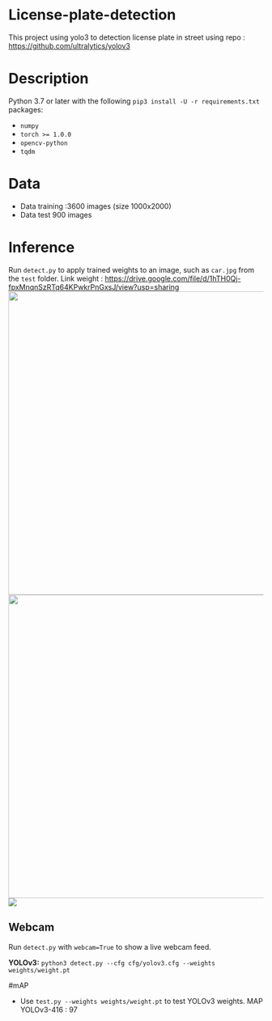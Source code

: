 # License-plate-detection
This project using yolo3  to detection license plate in street using repo : https://github.com/ultralytics/yolov3
# Description 
Python 3.7 or later with the following `pip3 install -U -r requirements.txt` packages:

- `numpy`
- `torch >= 1.0.0`
- `opencv-python`
- `tqdm`
# Data
- Data training :3600 images (size 1000x2000) 
- Data test 900 images
# Inference

Run `detect.py` to apply trained weights to an image, such as `car.jpg` from the `test` folder.
Link weight  : https://drive.google.com/file/d/1hTH0Qj-fpxMnqnSzRTq64KPwkrPnGxsJ/view?usp=sharing
<img src="https://github.com/ThorPham/License-plate-detection/blob/master/output/image_15.png" width="600">
<img src="https://github.com/ThorPham/License-plate-detection/blob/master/output/image_843.png" width="600">
<img src="https://github.com/ThorPham/License-plate-detection/blob/master/output/image_823.png">

## Webcam

Run `detect.py` with `webcam=True` to show a live webcam feed.

**YOLOv3:** `python3 detect.py --cfg cfg/yolov3.cfg --weights weights/weight.pt`

 #mAP

- Use `test.py --weights weights/weight.pt` to test YOLOv3 weights.
MAP YOLOv3-416 : 97
